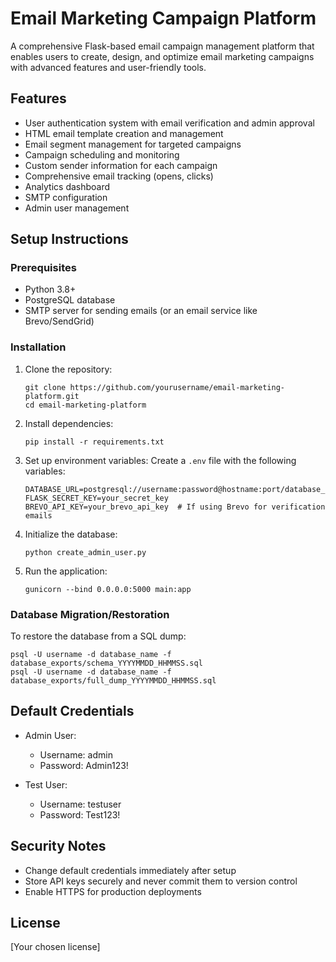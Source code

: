 # Email Marketing Campaign Platform

A comprehensive Flask-based email campaign management platform that enables users to create, design, and optimize email marketing campaigns with advanced features and user-friendly tools.

## Features

- User authentication system with email verification and admin approval
- HTML email template creation and management
- Email segment management for targeted campaigns
- Campaign scheduling and monitoring
- Custom sender information for each campaign
- Comprehensive email tracking (opens, clicks)
- Analytics dashboard
- SMTP configuration
- Admin user management

## Setup Instructions

### Prerequisites

- Python 3.8+
- PostgreSQL database
- SMTP server for sending emails (or an email service like Brevo/SendGrid)

### Installation

1. Clone the repository:
   ```
   git clone https://github.com/yourusername/email-marketing-platform.git
   cd email-marketing-platform
   ```

2. Install dependencies:
   ```
   pip install -r requirements.txt
   ```

3. Set up environment variables:
   Create a `.env` file with the following variables:
   ```
   DATABASE_URL=postgresql://username:password@hostname:port/database_name
   FLASK_SECRET_KEY=your_secret_key
   BREVO_API_KEY=your_brevo_api_key  # If using Brevo for verification emails
   ```

4. Initialize the database:
   ```
   python create_admin_user.py
   ```

5. Run the application:
   ```
   gunicorn --bind 0.0.0.0:5000 main:app
   ```

### Database Migration/Restoration

To restore the database from a SQL dump:

```
psql -U username -d database_name -f database_exports/schema_YYYYMMDD_HHMMSS.sql
psql -U username -d database_name -f database_exports/full_dump_YYYYMMDD_HHMMSS.sql
```

## Default Credentials

- Admin User:
  - Username: admin
  - Password: Admin123!

- Test User:
  - Username: testuser
  - Password: Test123!

## Security Notes

- Change default credentials immediately after setup
- Store API keys securely and never commit them to version control
- Enable HTTPS for production deployments

## License

[Your chosen license]